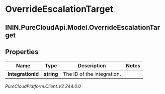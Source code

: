 # OverrideEscalationTarget

## ININ.PureCloudApi.Model.OverrideEscalationTarget

## Properties

|Name | Type | Description | Notes|
|------------ | ------------- | ------------- | -------------|
| **IntegrationId** | **string** | The ID of the integration. | |



_PureCloudPlatform.Client.V2 244.0.0_
